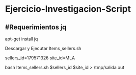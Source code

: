 # Ejercicio-Investigacion-Script

#Requerimientos jq
-------------------
apt-get install jq


Descargar y Ejecutar Items_sellers.sh

sellers_id=179571326
site_id=MLA

bash Items_sellers.sh $sellers_id $site_id > /tmp/salida.out
